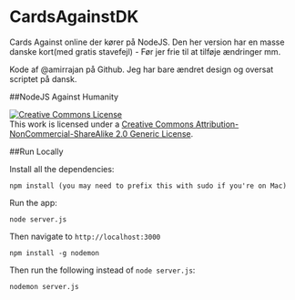 # CardsAgainstDK
Cards Against online der kører på NodeJS. Den her version har en masse danske kort(med gratis stavefejl) - Før jer frie til at tilføje ændringer mm. 

Kode af @amirrajan på Github. Jeg har bare ændret design og oversat scriptet på dansk. 


##NodeJS Against Humanity

<a rel="license" href="http://creativecommons.org/licenses/by-nc-sa/2.0/"><img alt="Creative Commons License" style="border-width:0" src="http://i.creativecommons.org/l/by-nc-sa/2.0/88x31.png" /></a><br />This work is licensed under a <a rel="license" href="http://creativecommons.org/licenses/by-nc-sa/2.0/">Creative Commons Attribution-NonCommercial-ShareAlike 2.0 Generic License</a>.


##Run Locally

Install all the dependencies:

    npm install (you may need to prefix this with sudo if you're on Mac)

Run the app:

    node server.js

Then navigate to `http://localhost:3000`



    npm install -g nodemon

Then run the following instead of `node server.js`:

    nodemon server.js

